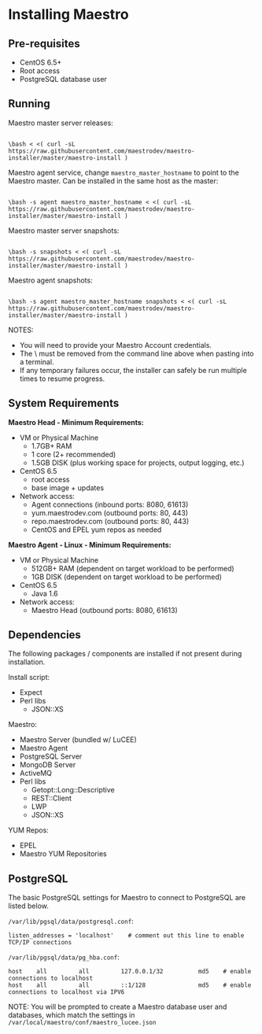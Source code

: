 Installing Maestro
==================

Pre-requisites
--------------
* CentOS 6.5+
* Root access
* PostgreSQL database user

Running
-------
Maestro master server releases:

<code>
\bash < <( curl -sL https://raw.githubusercontent.com/maestrodev/maestro-installer/master/maestro-install )
</code>

Maestro agent service, change `maestro_master_hostname` to point to the Maestro master. Can be installed in the same host as the master:

<code>
\bash -s agent maestro_master_hostname < <( curl -sL https://raw.githubusercontent.com/maestrodev/maestro-installer/master/maestro-install )
</code>


Maestro master server snapshots:

<code>
\bash -s snapshots < <( curl -sL https://raw.githubusercontent.com/maestrodev/maestro-installer/master/maestro-install )
</code>

Maestro agent snapshots:

<code>
\bash -s agent maestro_master_hostname snapshots < <( curl -sL https://raw.githubusercontent.com/maestrodev/maestro-installer/master/maestro-install )
</code>


NOTES:
* You will need to provide your Maestro Account credentials.
* The \ must be removed from the command line above when pasting into a terminal.
* If any temporary failures occur, the installer can safely be run multiple times to resume progress.
 
System Requirements
-------------------
**Maestro Head - Minimum Requirements:**
* VM or Physical Machine
  * 1.7GB+ RAM
  * 1 core (2+ recommended)
  * 1.5GB DISK (plus working space for projects, output logging, etc.)
* CentOS 6.5
  * root access
  * base image + updates
* Network access:
  * Agent connections (inbound ports: 8080, 61613)
  * yum.maestrodev.com (outbound ports: 80, 443)
  * repo.maestrodev.com (outbound ports: 80, 443)
  * CentOS and EPEL yum repos as needed

**Maestro Agent - Linux - Minimum Requirements:**
* VM or Physical Machine
  * 512GB+ RAM (dependent on target workload to be performed)
  * 1GB DISK (dependent on target workload to be performed)
* CentOS 6.5
  * Java 1.6
* Network access:
  * Maestro Head (outbound ports: 8080, 61613)

Dependencies
------------
The following packages / components are installed if not present during installation.

Install script:
* Expect
* Perl libs
  * JSON::XS

Maestro:
* Maestro Server (bundled w/ LuCEE)
* Maestro Agent
* PostgreSQL Server
* MongoDB Server
* ActiveMQ
* Perl libs
  * Getopt::Long::Descriptive
  * REST::Client
  * LWP
  * JSON::XS

YUM Repos:
* EPEL
* Maestro YUM Repositories

PostgreSQL
----------

The basic PostgreSQL settings for Maestro to connect to PostgreSQL are listed below.

`/var/lib/pgsql/data/postgresql.conf`:

    listen_addresses = 'localhost'    # comment out this line to enable TCP/IP connections

`/var/lib/pgsql/data/pg_hba.conf`:

    host    all         all         127.0.0.1/32          md5    # enable connections to localhost
    host    all         all         ::1/128               md5    # enable connections to localhost via IPV6


NOTE: You will be prompted to create a Maestro database user and databases, which match the settings in
`/var/local/maestro/conf/maestro_lucee.json`

